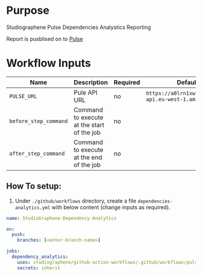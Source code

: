 # Purpose

Studiographene Pulse Dependencies Analystics Reporting

Report is pusblised on to [Pulse](https://pulse.studiographene.com)

# Workflow Inputs

| Name                  | Description                                | Required | Default                                                  |
| --------------------- | ------------------------------------------ | -------- | -------------------------------------------------------- |
| `PULSE_URL`           | Pule API URL                               | no       | `https://a0lrn1xwl4.execute-api.eu-west-1.amazonaws.com` |
| `before_step_command` | Command to execute at the start of the job | no       |                                                          |
| `after_step_command`  | Command to execute at the end of the job   | no       |                                                          |

## How To setup:

1. Under `./github/workflows` directory, create a file `dependencies-analytics.yml` with below content (change inputs as required).

```yaml
name: StudioGraphene-Dependency-Analytics

on:
  push:
    branches: [<enter-branch-name>]

jobs:
  dependency_analytics:
    uses: studiographene/github-action-workflows/.github/workflows/pulse-dependencies-analytics.yml@master # if you want alternatively pin to tag version version
    secrets: inherit
```
